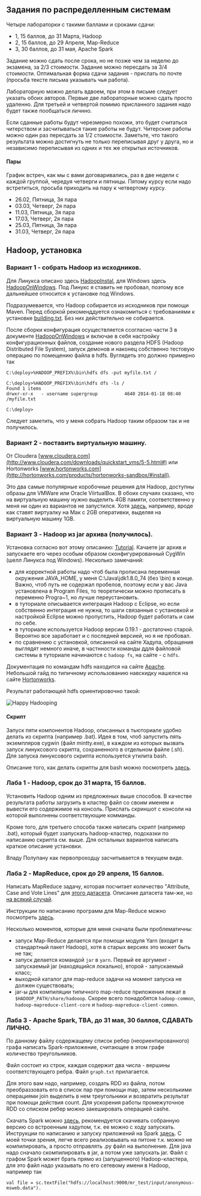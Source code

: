 ## Задания по распределленным системам
Четыре лабораторки с такими баллами и сроками сдачи:
- 1, 15 баллов, до 31 Марта, Hadoop
- 2, 15 баллов, до 29 Апреля, Map-Reduce
- 3, 30 баллов, до 31 мая, Apache Spark

Задание можно сдать после срока, но не позже чем за неделю до экзамена, за 2/3 стоимости. Задание можно пересдать за 3/4 стоимости. Оптимальная форма сдачи задания - прислать по почте (просьба  тексте письма указывать чья работа).

Лабораторную можно делать вдвоем, при этом в письме следует указать обоих авторов. Первые две лабораторные можно сдать просто удаленно. Для третьей и четвертой помимо присланного задания надо будет также пообщаться личнно.

Если сданные работы будут черезмерно похожи, это будет считаться читерством и засчитываться такие работы не будут. Читерские работы можно один раз пересдать за 1/2 стоимости. Заметьте, что такого результата можно достигнуть не только переписывая друг у друга, но и независимо переписывая из одних и тех же открытых источников.


#### Пары
График встреч, как мы с вами договаривались, раз в две недели с каждой группой, чередуя четверги и пятницы. Пятому курсу если надо встретиться, просьба приходить на пару к четвертому курсу.

- 26.02, Пятница, 3я пара
- 03.03, Четверг, 2я пара
- 11.03, Пятница, 3я пара
- 17.03, Четверг, 2я пара
- 25.03, Пятница, 3я пара
- 31.03, Четверг, 2я пара


## Hadoop, установка

### Вариант 1 - собрать Hadoop из исходников. 

Для Линукса описано здесь [HadoopInstal](http://hadoop.apache.org/docs/current/hadoop-project-dist/hadoop-common/SingleCluster.html), для Windows здесь [HadoopOnWindows](http://wiki.apache.org/hadoop/Hadoop2OnWindows). Под Линукс я ставить не пробовал, поэтому все дальнейшее относится к установке под Windows.

Подразумевается, что Hadoop собирается из исходников при помощи Maven. Перед сборкой рекоменддуется ознакомиться с требованиями к установке [building.txt](https://svn.apache.org/viewvc/hadoop/common/branches/branch-2/BUILDING.txt?view=markup). Без них действительно не собирается.

После сборки конфигурация осуществляется ссогласно части 3 в документе [HadoopOnWindows](http://wiki.apache.org/hadoop/Hadoop2OnWindows) и включае в себя настройку конфигурационных файлов, создание нового раздела HDFS (Hadoop Distributed File System), запуск демонов и наконец собственно тестовую операцию по помещению файла в hdfs. Вуглядеть это должно примерно так

```
C:\deploy>%HADOOP_PREFIX%\bin\hdfs dfs -put myfile.txt /

C:\deploy>%HADOOP_PREFIX%\bin\hdfs dfs -ls /
Found 1 items
drwxr-xr-x   - username supergroup          4640 2014-01-18 08:40 /myfile.txt

C:\deploy>
```

Следует заметить, что у меня собрать Hadoop таким образом так и не получилось.

### Вариант 2 - поставить виртуальную машину. 

От Cloudera [www.cloudera.com](http://www.cloudera.com/downloads/quickstart_vms/5-5.html#)
или Hortonworks [www.hortonworks.com](http://hortonworks.com/products/hortonworks-sandbox/#install). 

Это два самые популярные коробочные решения для Hadoop, доступны образы для VMWare или Oracle ViirtualBox. В обоих случаях сказано, что на виртуальную машину нужно выделить 4GB памяти, соответственно у меня ни один из вариантов не запустился. Хотя [здесь](https://beyondparadiseblog.wordpress.com/2013/09/04/installing-cloudera-quickstart-vm-with-virtalbox-on-mac-step-by-step/), например, вроде как ставят виртуалку на Мак с 2GB оперативки, выделяя на виртуальную машину 1GB.

### Вариант 3 - Hadoop из jar архива (получилось). 

Установка согласно вот этому описанию: [Tutorial](http://v-lad.org/Tutorials/Hadoop/03%20-%20Prerequistes.html). Качаете jar архив и запускаете его через особым образом сконфигурированный CygWin (шелл Линукса под Windows). Несколько замечаний:

- для корректной работы надо чтоб была прописана переменная окружения JAVA_HOME, у меня C:\Java\jdk1.8.0_74 (без \bin) в конце. Важно, чтоб путь не содержал пробелов, поэтому если у вас Java установлена в Program Files, то теоретически можно прописать в переменно Progra~1, но лучше переустановить.
- в туториале описывается интеграция Hadoop с Eclipse, но если собственно интеграция не нужна, то шаги связанные с установкой и настройкой Eclipse можно пропустить, Hadoop будет работать и сам по себе.
- в туториале используется Hadoop версии 0.19.1 - достаточно старой. Вероятно все заработает и с последней версией, но я не пробовал.
- по сравнению с установкой, описанной на сайте Хадупа, обращения выглядят немного иначе, в частнности команды ддля файловой системы в туториале начинаются с `hadoop fs`, на сайте - с `hdfs`.

Документация по командам hdfs находится на сайте [Apache](https://hadoop.apache.org/docs/r2.4.1/hadoop-project-dist/hadoop-common/FileSystemShell.html). Небольшой гайд по типичному использованию навскидку нашелся на сайте [Hortonworks](http://hortonworks.com/hadoop-tutorial/using-commandline-manage-files-hdfs/). 

Результат работающей hdfs ориентировочно такой:

![Happy Hadooping](https://github.com/BChornomaz/Karazina-CS-2015/blob/master/Hadoop/HapppyHadooping.jpg)

#### Скрипт

Запуск пяти компонентов Hadoop, описанных в тьюториале удобно делать из скрипта (например .bat). Идея в том, чтоб запустить пять экземпляров cygwin (файл mintty.exe), в каждом из которых вызвать запуск линуксового скрипта, сохраненного в отдельном файле (.sh). Для запуска линуксового скрипта используется утилита bash. 

Описание того, как делать скрипты для bash можно посмотреть [здесь](http://www.kossboss.com/windows---cygwin---how-to-start-a-sh-shell-script-from-a-windows-batch-bat-script).

### Лаба 1 - Hadoop, срок до 31 марта, 15 баллов.

Установить Hadoop одним из предложеных выше способов. В качестве результата работы загрузить в кластер файл со своим именем и вывести его содержимое на консоль. Прислать скриншот с консоли на которой выполнены соответствующие комманды.

Кроме того, для третьего способа  также написать скрипт (например .bat), который будет ззапускать hadoop-кластер, подсказки по написанию скрипта см. выше. Для остальных вариантов написать краткое описание установки. 

Владу Полупану как первопроходцу засчитывается в текущем виде.

### Лаба 2 - MapReduce, срок до 29 апреля, 15 баллов.

Написать MapReduce задачу, которая посчитает количество "Attribute, Case and Vote Lines" для [этого датасета](https://archive.ics.uci.edu/ml/datasets/Anonymous+Microsoft+Web+Data). Описание датасета там-же, но [на всякий случай](https://archive.ics.uci.edu/ml/machine-learning-databases/anonymous/anonymous-msweb.info).

Инструкции по написанию программ для Map-Reduce можно посмотреть [здесь](http://www.tutorialspoint.com/hadoop/hadoop_mapreduce.htm).

Несколько моментов, которые для меня сначала были проблематичны:
- запуск Map-Reduce делается при помощи модуля Yarn (входит в стандартный пакет Hadoop), хотя в старых версиях это может быть не так;
- запуск делается командой `jar` в `yarn`. Первый ее аргумент - запускаемый jar (находящийся локально), второй - запускаемый класс;
- выходной каталог для map-reduce задачи на момент запуска не должен существовать;
- jar-ы для компиляции типичного map-reduce приложения лежат в `$HADOOP_PATH/share/hadooop`. Скорее всего понадобятся `hadoop-common`, `hadoop-mapreduce-client-core` и `hadoop-mapreduce-client-common`.


### Лаба 3 - Apache Spark, TBA, до 31 мая, 30 баллов, СДАВАТЬ ЛИЧНО.

По данному файлу содержащему список ребер (неориентированного) графа написать Spark-приложение, считающее в этом графе количество треугольников.

Файл состоит из строк, каждая содержит два числа - вершины соответствующего ребра. Файл `graph.txt` прилагается.

Для этого вам надо, например, создать RDD из файла, потом преобраззовать его в список пар при помощи map, затем несколькими операциями join выделить в нем треугольники и возвратить результат при помощи действия count. Для ускорения работы промежуточное RDD со списком ребер можно закешировать операцией cashe.

Скачать Spark можно [здесь](http://spark.apache.org/downloads.html), рекомендуется скачивать собранную версию со встроенным хадупом, т.к. ее можно с ходу запускать. Инструкции по написанию и запуску приложений на Spark [здесь](http://spark.apache.org/docs/latest/programming-guide.html). С моей точки зрения, легче всего реализовывать на питоне т.к. можно не компилировать, а просто отправлять .py файл на выполнение. Для java надо сначало скомпилировать в jar, а потом уже запускать jar. Файл с графом Spark может брать прямо из (запущенного) Hadoop-кластера, для это файл надо указывать по его сетевому имени в Hadoop, например так

```
val file = sc.textFile("hdfs://localhost:9000/mr_test/input/anonymous-msweb.data").
```




